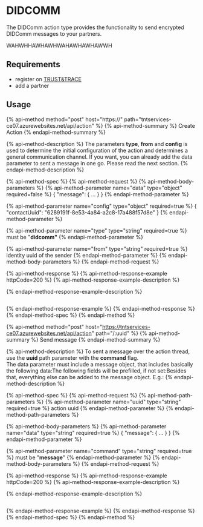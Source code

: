 # DIDCOMM

The DIDComm action type provides the functionality to send encrypted DIDComm messages to your partners.



WAHWHHAWHAWHWAHAWHAWHAWWH

## Requirements

* register on [TRUST&TRACE](https://app.trust-trace.com)
* add a partner

## Usage

{% api-method method="post" host="https://" path="tntservices-ce07.azurewebsites.net/api/action" %}
{% api-method-summary %}
Create Action
{% endapi-method-summary %}

{% api-method-description %}
The parameters **type**, **from** and **config** is used to determine the initial configuration of the action and determines a general communication channel. If you want, you can already add the data parameter to sent a message in one go. Please read the next section.
{% endapi-method-description %}

{% api-method-spec %}
{% api-method-request %}
{% api-method-body-parameters %}
{% api-method-parameter name="data" type="object" required=false %}
{ "message": { ... } }
{% endapi-method-parameter %}

{% api-method-parameter name="config" type="object" required=true %}
{ "contactUuid": "6289191f-8e53-4a84-a2c8-17a488f57d8e" }
{% endapi-method-parameter %}

{% api-method-parameter name="type" type="string" required=true %}
must be "**didcomm"**
{% endapi-method-parameter %}

{% api-method-parameter name="from" type="string" required=true %}
identity uuid of the sender
{% endapi-method-parameter %}
{% endapi-method-body-parameters %}
{% endapi-method-request %}

{% api-method-response %}
{% api-method-response-example httpCode=200 %}
{% api-method-response-example-description %}

{% endapi-method-response-example-description %}

```text

```
{% endapi-method-response-example %}
{% endapi-method-response %}
{% endapi-method-spec %}
{% endapi-method %}

{% api-method method="post" host="https://tntservices-ce07.azurewebsites.net/api/action" path="/:uuid" %}
{% api-method-summary %}
Send message
{% endapi-method-summary %}

{% api-method-description %}
To sent a message over the action thread, use the **uuid** path parameter with the **command** flag.  
The data parameter must include a message object, that includes basically the following data:The following fields will be prefilled, if not set:Besides that, everything else can be added to the message object. E.g.:
{% endapi-method-description %}

{% api-method-spec %}
{% api-method-request %}
{% api-method-path-parameters %}
{% api-method-parameter name="uuid" type="string" required=true %}
action uuid
{% endapi-method-parameter %}
{% endapi-method-path-parameters %}

{% api-method-body-parameters %}
{% api-method-parameter name="data" type="string" required=true %}
{ "message": { ... } }
{% endapi-method-parameter %}

{% api-method-parameter name="command" type="string" required=true %}
must be "**message**"
{% endapi-method-parameter %}
{% endapi-method-body-parameters %}
{% endapi-method-request %}

{% api-method-response %}
{% api-method-response-example httpCode=200 %}
{% api-method-response-example-description %}

{% endapi-method-response-example-description %}

```text

```
{% endapi-method-response-example %}
{% endapi-method-response %}
{% endapi-method-spec %}
{% endapi-method %}
